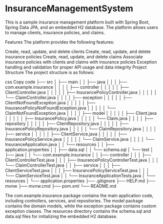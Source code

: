 # InsuranceManagementSystem

This is a sample insurance management platform built with Spring Boot, Spring Data JPA, and an embedded H2 database. The platform allows users to manage clients, insurance policies, and claims.

Features
The platform provides the following features:

Create, read, update, and delete clients
Create, read, update, and delete insurance policies
Create, read, update, and delete claims
Associate insurance policies with clients and claims with insurance policies
Exception handling and validation for proper API usage and data integrity
Project Structure
The project structure is as follows:

css
Copy code
├── src
│   ├── main
│   │   ├── java
│   │   │   ├── com.example.insurance
│   │   │   │   ├── controller
│   │   │   │   │   ├── ClientController.java
│   │   │   │   │   ├── InsurancePolicyController.java
│   │   │   │   │   └── ClaimController.java
│   │   │   │   ├── exception
│   │   │   │   │   ├── ClientNotFoundException.java
│   │   │   │   │   ├── InsurancePolicyNotFoundException.java
│   │   │   │   │   └── ClaimNotFoundException.java
│   │   │   │   ├── model
│   │   │   │   │   ├── Client.java
│   │   │   │   │   ├── InsurancePolicy.java
│   │   │   │   │   └── Claim.java
│   │   │   │   ├── repository
│   │   │   │   │   ├── ClientRepository.java
│   │   │   │   │   ├── InsurancePolicyRepository.java
│   │   │   │   │   └── ClaimRepository.java
│   │   │   │   ├── service
│   │   │   │   │   ├── ClientService.java
│   │   │   │   │   ├── InsurancePolicyService.java
│   │   │   │   │   └── ClaimService.java
│   │   │   │   └── InsuranceApplication.java
│   │   └── resources
│   │       ├── application.properties
│   │       ├── data.sql
│   │       └── schema.sql
│   └── test
│       ├── java
│       │   └── com.example.insurance
│       │       ├── controller
│       │       │   ├── ClientControllerTest.java
│       │       │   ├── InsurancePolicyControllerTest.java
│       │       │   └── ClaimControllerTest.java
│       │       ├── service
│       │       │   ├── ClientServiceTest.java
│       │       │   ├── InsurancePolicyServiceTest.java
│       │       │   └── ClaimServiceTest.java
│       │       └── InsuranceApplicationTests.java
│       └── resources
│           └── application.properties
├── .gitignore
├── HELP.md
├── mvnw
├── mvnw.cmd
├── pom.xml
└── README.md

The com.example.insurance package contains the main application code, including controllers, services, and repositories. The model package contains the domain models, while the exception package contains custom exception classes. The resources directory contains the schema.sql and data.sql files for initializing the embedded H2 database.
